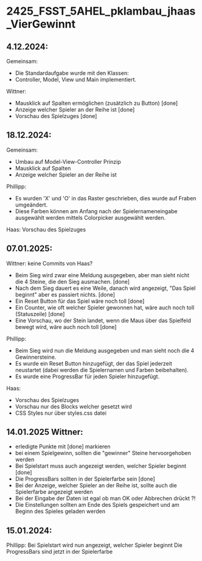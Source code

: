 # 2425_FSST_5AHEL_pklambau_jhaas_VierGewinnt

## 4.12.2024: 
Gemeinsam: 
- Die Standardaufgabe wurde mit den Klassen: 
- Controller, Model, View und Main implementiert.

Wittner:
- Mausklick auf Spalten ermöglichen (zusätzlich zu Button) [done]
- Anzeige welcher Spieler an der Reihe ist [done]
- Vorschau des Spielzuges [done]

## 18.12.2024: 
Gemeinsam: 
- Umbau auf Model-View-Controller Prinzip
- Mausklick auf Spalten
- Anzeige welcher Spieler an der Reihe ist

Phillipp:
- Es wurden 'X' und 'O' in das Raster geschrieben, dies wurde auf Fraben umgeändert.
- Diese Farben können am Anfang nach der Spielernameneingabe  ausgewählt werden mittels Colorpicker ausgewählt werden.

Haas:
Vorschau des Spielzuges

## 07.01.2025:
Wittner: keine Commits von Haas?
- Beim Sieg wird zwar eine Meldung ausgegeben, aber man sieht nicht die 4 Steine, die den Sieg ausmachen. [done]
- Nach dem Sieg dauert es eine Weile, danach wird angezeigt, "Das Spiel beginnt" aber es passiert nichts. [done]
- Ein Reset Button für das Spiel wäre noch toll [done]
- Ein Counter, wie oft welcher Spieler gewonnen hat, wäre auch noch toll (Statuszeile) [done]
- Eine Vorschau, wo der Stein landet, wenn die Maus über das Spielfeld bewegt wird, wäre auch noch toll [done]

Phillipp:
- Beim Sieg wird nun die Meldung ausgegeben und man sieht noch die 4 Gewinnersteine.
- Es wurde ein Reset Button hinzugefügt, der das Spiel jederzeit neustartet (dabei werden die Spielernamen und Farben beibehalten).
- Es wurde eine ProgressBar für jeden Spieler hinzugefügt.

Haas:
- Vorschau des Spielzuges
- Vorschau nur des Blocks welcher gesetzt wird
- CSS Styles nur über styles.css datei

## 14.01.2025 Wittner:
- erledigte Punkte mit [done] markieren
- bei einem Spielgewinn, sollten die "gewinner" Steine hervoorgehoben werden
- Bei Spielstart muss auch angezeigt werden, welcher Spieler beginnt [done]
- Die ProgressBars sollten in der Spielerfarbe sein [done]
- Bei der Anzeige, welcher Spieler an der Reihe ist, sollte auch die Spielerfarbe angezeigt werden
- Bei der Eingabe der Daten ist egal ob man OK oder Abbrechen drückt ?!
- Die Einstellungen sollten am Ende des Spiels gespeichert und am Beginn des Spieles geladen werden

## 15.01.2024:
Phillipp:
Bei Spielstart wird nun angezeigt, welcher Spieler beginnt
Die ProgressBars sind jetzt in der Spielerfarbe